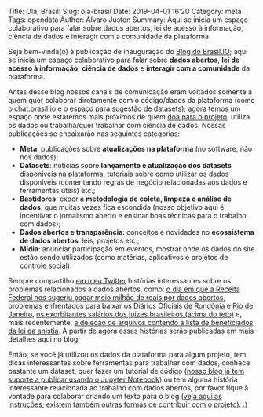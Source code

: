Title: Olá, Brasil!
Slug: ola-brasil
Date: 2019-04-01 16:20
Category: meta
Tags: opendata
Author: Álvaro Justen
Summary: Aqui se inicia um espaço colaborativo para falar sobre dados abertos, lei de acesso à informação, ciência de dados e interagir com a comunidade da plataforma.


Seja bem-vinda(o) à publicação de inauguração do [Blog do
Brasil.IO](https://blog.brasil.io/); aqui se inicia um espaço colaborativo para
falar sobre **dados abertos**, **lei de acesso à informação**, **ciência de
dados** e **interagir com a comunidade** da plataforma.

Antes desse blog nossos canais de comunicação eram voltados somente a quem quer
colaborar diretamente com o código/dados da plataforma (como o
[chat.brasil.io](https://chat.brasil.io/) e o [espaço para sugestão de
datasets](https://brasil.io/datasets/sugira)); agora temos um espaço onde
estaremos mais próximos de quem [doa para o projeto](https://brasil.io/doe),
utiliza os dados ou trabalha/quer trabalhar com ciência de dados. Nossas
publicações se encaixarão nas seguintes categorias:

- **Meta**: publicações sobre **atualizações na plataforma** (no software, não
  nos dados);
- **Datasets**: notícias sobre **lançamento e atualização dos datasets**
  disponíveis na plataforma, tutoriais sobre como utilizar os dados disponíveis
  (comentando regras de negócio relacionadas aos dados e ferramentas úteis)
  etc.;
- **Bastidores**: expor a **metodologia de coleta, limpeza e análise de
  dados**, que muitas vezes fica escondida (nosso objetivo aqui é incentivar o
  jornalismo aberto e ensinar boas técnicas para o trabalho com dados);
- **Dados abertos e transparência**: conceitos e novidades no **ecossistema de
  dados abertos**, leis, projetos etc.;
- **Mídia**: anunciar participação em eventos, mostrar onde os dados do site
  estão sendo utilizados (como matérias, aplicativos e projetos de controle
  social).

Sempre compartilho [em meu Twitter](https://twitter.com/turicas) histórias
interessantes sobre os problemas relacionados a dados abertos, como: [o dia em
que a Receita Federal nos sugeriu pagar meio milhão de reais por dados
abertos](https://medium.com/serenata/o-dia-que-a-receita-nos-mandou-pagar-r-500-mil-para-ter-dados-públicos-8e18438f3076),
problemas enfrentados para baixar os Diários Oficiais de
[Rondônia](https://twitter.com/turicas/status/1094069287206248450) e [Rio de
Janeiro](https://twitter.com/turicas/status/1091767340134514690), [os
exorbitantes salários dos juízes brasileiros (acima do
teto)](https://twitter.com/turicas/status/943176715672711168) e, mais
recentemente, [a deleção de arquivos contendo a lista de beneficiados da lei da
anistia](https://twitter.com/turicas/status/1112491956314259457). A partir de
agora essas histórias serão publicadas em mais detalhes aqui no blog!

Então, se você já utilizou os dados da plataforma para algum projeto, tem dicas
interessantes sobre ferramentas para trabalhar com dados, conhece bastante um
dataset, quer fazer um tutorial de código ([nosso blog já tem suporte a
publicar usando o Jupyter
Notebook](https://github.com/danielfrg/pelican-ipynb)) ou tem alguma história
interessante relacionada ao trabalho com dados abertos, por favor fique à
vontade para colaborar criando um texto para o blog ([veja aqui as
instruções](https://github.com/turicas/blog.brasil.io#contribuindo); [existem
também outras formas de contribuir com o projeto](https://brasil.io/colabore)).
:)
